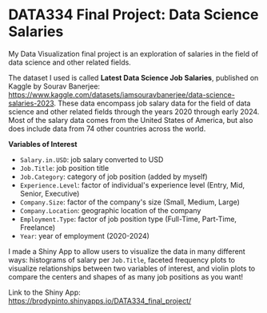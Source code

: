 # DATA334 Final Project: Data Science Salaries

My Data Visualization final project is an exploration of salaries in the field of data science and other related fields. 

The dataset I used is called **Latest Data Science Job Salaries**, published on Kaggle by Sourav Banerjee: 
<a href = "https://www.kaggle.com/datasets/iamsouravbanerjee/data-science-salaries-2023">https://www.kaggle.com/datasets/iamsouravbanerjee/data-science-salaries-2023</a>. These data encompass job salary data for the field of data science and other related fields through the years 2020 through early 2024. Most of the salary data comes from the United States of America, but also does include data from 74 other countries across the world.

**Variables of Interest**

* `Salary.in.USD`: job salary converted to USD
* `Job.Title`: job position title
* `Job.Category`: category of job position (added by myself)
* `Experience.Level`: factor of individual's experience level (Entry, Mid, Senior, Executive)
* `Company.Size`: factor of the company's size (Small, Medium, Large)
* `Company.Location`: geographic location of the company
* `Employment.Type`: factor of job position type (Full-Time, Part-Time, Freelance)
* `Year`: year of employment (2020-2024)

I made a Shiny App to allow users to visualize the data in many different ways: histograms of salary per `Job.Title`, faceted frequency plots to visualize relationships between two variables of interest, and violin plots to compare the centers and shapes of as many job positions as you want!

Link to the Shiny App: <a href = "https://brodypinto.shinyapps.io/DATA334_final_project/">https://brodypinto.shinyapps.io/DATA334_final_project/</a>
